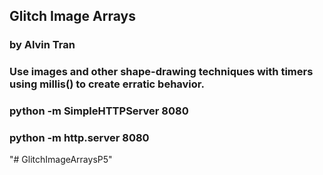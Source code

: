 ## Glitch Image Arrays

### by Alvin Tran

### Use images and other shape-drawing techniques with timers using millis() to create erratic behavior.

### python -m SimpleHTTPServer 8080
### python -m http.server 8080

"# GlitchImageArraysP5" 
